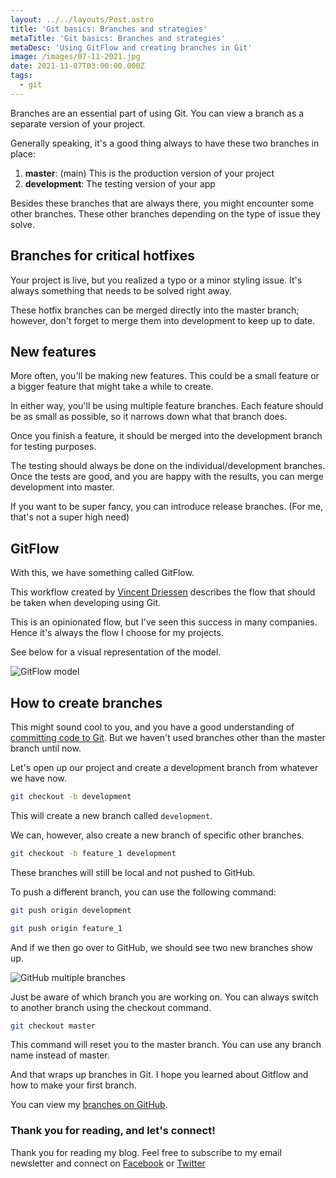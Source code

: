 ```yaml
---
layout: ../../layouts/Post.astro
title: 'Git basics: Branches and strategies'
metaTitle: 'Git basics: Branches and strategies'
metaDesc: 'Using GitFlow and creating branches in Git'
image: /images/07-11-2021.jpg
date: 2021-11-07T03:00:00.000Z
tags:
  - git
---
```


Branches are an essential part of using Git. You can view a branch as a separate version of your project.

Generally speaking, it's a good thing always to have these two branches in place:

1. **master**: (main) This is the production version of your project
2. **development**: The testing version of your app

Besides these branches that are always there, you might encounter some other branches.
These other branches depending on the type of issue they solve.

## Branches for critical hotfixes

Your project is live, but you realized a typo or a minor styling issue.
It's always something that needs to be solved right away.

These hotfix branches can be merged directly into the master branch; however, don't forget to merge them into development to keep up to date.

## New features

More often, you'll be making new features. This could be a small feature or a bigger feature that might take a while to create.

In either way, you'll be using multiple feature branches. Each feature should be as small as possible, so it narrows down what that branch does.

Once you finish a feature, it should be merged into the development branch for testing purposes.

The testing should always be done on the individual/development branches. Once the tests are good, and you are happy with the results, you can merge development into master.

If you want to be super fancy, you can introduce release branches. (For me, that's not a super high need)

## GitFlow

With this, we have something called GitFlow.

This workflow created by [Vincent Driessen](https://nvie.com/posts/a-successful-git-branching-model/) describes the flow that should be taken when developing using Git.

This is an opinionated flow, but I've seen this success in many companies. Hence it's always the flow I choose for my projects.

See below for a visual representation of the model.

![GitFlow model](https://cdn.hashnode.com/res/hashnode/image/upload/v1635313947207/RULXcQpfO.png)

## How to create branches

This might sound cool to you, and you have a good understanding of [committing code to Git](https://daily-dev-tips.com/posts/git-basics-your-first-commit-to-github/).
But we haven't used branches other than the master branch until now.

Let's open up our project and create a development branch from whatever we have now.

```bash
git checkout -b development
```

This will create a new branch called `development`.

We can, however, also create a new branch of specific other branches.

```bash
git checkout -b feature_1 development
```

These branches will still be local and not pushed to GitHub.

To push a different branch, you can use the following command:

```bash
git push origin development

git push origin feature_1
```

And if we then go over to GitHub, we should see two new branches show up.

![GitHub multiple branches](https://cdn.hashnode.com/res/hashnode/image/upload/v1635314408871/gxYjCSid8.png)

Just be aware of which branch you are working on.
You can always switch to another branch using the checkout command.

```bash
git checkout master
```

This command will reset you to the master branch. You can use any branch name instead of master.

And that wraps up branches in Git. I hope you learned about Gitflow and how to make your first branch.

You can view my [branches on GitHub](https://github.com/rebelchris/git-test/branches).

### Thank you for reading, and let's connect!

Thank you for reading my blog. Feel free to subscribe to my email newsletter and connect on [Facebook](https://www.facebook.com/DailyDevTipsBlog) or [Twitter](https://twitter.com/DailyDevTips1)
